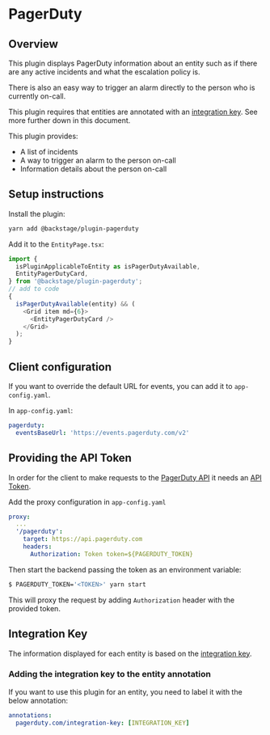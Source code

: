 # PagerDuty

## Overview

This plugin displays PagerDuty information about an entity such as if there are any active incidents and what the escalation policy is.

There is also an easy way to trigger an alarm directly to the person who is currently on-call.

This plugin requires that entities are annotated with an [integration key](https://support.pagerduty.com/docs/services-and-integrations#add-integrations-to-an-existing-service). See more further down in this document.

This plugin provides:

- A list of incidents
- A way to trigger an alarm to the person on-call
- Information details about the person on-call

## Setup instructions

Install the plugin:

```bash
yarn add @backstage/plugin-pagerduty
```

Add it to the `EntityPage.tsx`:

```ts
import {
  isPluginApplicableToEntity as isPagerDutyAvailable,
  EntityPagerDutyCard,
} from '@backstage/plugin-pagerduty';
// add to code
{
  isPagerDutyAvailable(entity) && (
    <Grid item md={6}>
      <EntityPagerDutyCard />
    </Grid>
  );
}
```

## Client configuration

If you want to override the default URL for events, you can add it to `app-config.yaml`.

In `app-config.yaml`:

```yaml
pagerduty:
  eventsBaseUrl: 'https://events.pagerduty.com/v2'
```

## Providing the API Token

In order for the client to make requests to the [PagerDuty API](https://developer.pagerduty.com/docs/rest-api-v2/rest-api/) it needs an [API Token](https://support.pagerduty.com/docs/generating-api-keys#generating-a-general-access-rest-api-key).

Add the proxy configuration in `app-config.yaml`

```yaml
proxy:
  ...
  '/pagerduty':
    target: https://api.pagerduty.com
    headers:
      Authorization: Token token=${PAGERDUTY_TOKEN}
```

Then start the backend passing the token as an environment variable:

```bash
$ PAGERDUTY_TOKEN='<TOKEN>' yarn start
```

This will proxy the request by adding `Authorization` header with the provided token.

## Integration Key

The information displayed for each entity is based on the [integration key](https://support.pagerduty.com/docs/services-and-integrations#add-integrations-to-an-existing-service).

### Adding the integration key to the entity annotation

If you want to use this plugin for an entity, you need to label it with the below annotation:

```yml
annotations:
  pagerduty.com/integration-key: [INTEGRATION_KEY]
```
